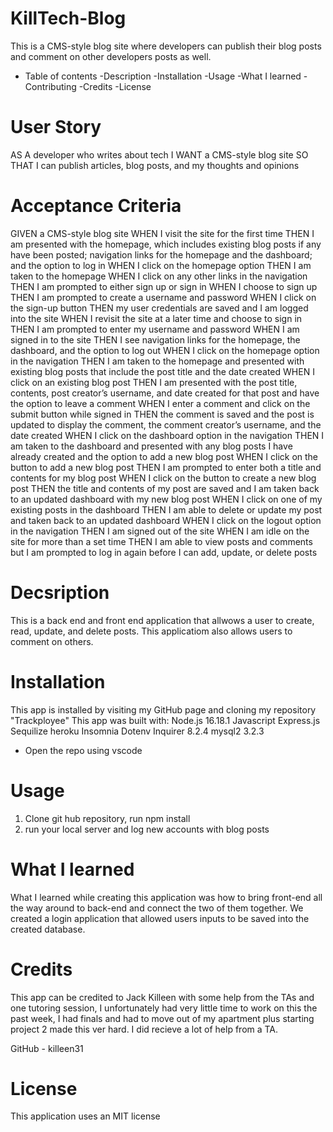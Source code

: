 # KillTech-Blog
This is a CMS-style blog site where developers can publish their blog posts and comment on other developers posts as well. 

- Table of contents 
-Description 
-Installation 
-Usage 
-What I learned 
-Contributing
-Credits
-License 

# User Story 
AS A developer who writes about tech
I WANT a CMS-style blog site
SO THAT I can publish articles, blog posts, and my thoughts and opinions

# Acceptance Criteria
GIVEN a CMS-style blog site
WHEN I visit the site for the first time
THEN I am presented with the homepage, which includes existing blog posts if any have been posted; navigation links for the homepage and the dashboard; and the option to log in
WHEN I click on the homepage option
THEN I am taken to the homepage
WHEN I click on any other links in the navigation
THEN I am prompted to either sign up or sign in
WHEN I choose to sign up
THEN I am prompted to create a username and password
WHEN I click on the sign-up button
THEN my user credentials are saved and I am logged into the site
WHEN I revisit the site at a later time and choose to sign in
THEN I am prompted to enter my username and password
WHEN I am signed in to the site
THEN I see navigation links for the homepage, the dashboard, and the option to log out
WHEN I click on the homepage option in the navigation
THEN I am taken to the homepage and presented with existing blog posts that include the post title and the date created
WHEN I click on an existing blog post
THEN I am presented with the post title, contents, post creator’s username, and date created for that post and have the option to leave a comment
WHEN I enter a comment and click on the submit button while signed in
THEN the comment is saved and the post is updated to display the comment, the comment creator’s username, and the date created
WHEN I click on the dashboard option in the navigation
THEN I am taken to the dashboard and presented with any blog posts I have already created and the option to add a new blog post
WHEN I click on the button to add a new blog post
THEN I am prompted to enter both a title and contents for my blog post
WHEN I click on the button to create a new blog post
THEN the title and contents of my post are saved and I am taken back to an updated dashboard with my new blog post
WHEN I click on one of my existing posts in the dashboard
THEN I am able to delete or update my post and taken back to an updated dashboard
WHEN I click on the logout option in the navigation
THEN I am signed out of the site
WHEN I am idle on the site for more than a set time
THEN I am able to view posts and comments but I am prompted to log in again before I can add, update, or delete posts


# Decsription 
This is a back end and front end application that allwows a user to create, read, update, and delete posts. This applicatiom also allows users to comment on others. 


# Installation 
This app is installed by visiting my GitHub page and cloning my repository "Trackployee" 
This app was built with:
Node.js 16.18.1
Javascript
Express.js
Sequilize
heroku
Insomnia
Dotenv
Inquirer 8.2.4
mysql2 3.2.3

* Open the repo using vscode 

# Usage
1) Clone git hub repository, run npm install
2) run your local server and log new accounts with blog posts


# What I learned 
What I learned while creating this application was how to bring front-end all the way around to back-end and connect the two of them together. We created a login application that allowed users inputs to be saved into the created database.
# Credits 
This app can be credited to Jack Killeen with some help from the TAs and one tutoring session, I unfortunately had very little time to work on this the past week, I had finals and had to move out of my apartment plus starting project 2 made this ver hard. I did recieve a lot of help from a TA. 

GitHub - killeen31 


# License 
This application uses an MIT license 

